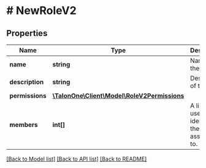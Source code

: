 # # NewRoleV2

## Properties

Name | Type | Description | Notes
------------ | ------------- | ------------- | -------------
**name** | **string** | Name of the role. | 
**description** | **string** | Description of the role. | 
**permissions** | [**\TalonOne\Client\Model\RoleV2Permissions**](RoleV2Permissions.md) |  | [optional] 
**members** | **int[]** | A list of user identifiers the role is assigned to. | [optional] 

[[Back to Model list]](../../README.md#documentation-for-models) [[Back to API list]](../../README.md#documentation-for-api-endpoints) [[Back to README]](../../README.md)



